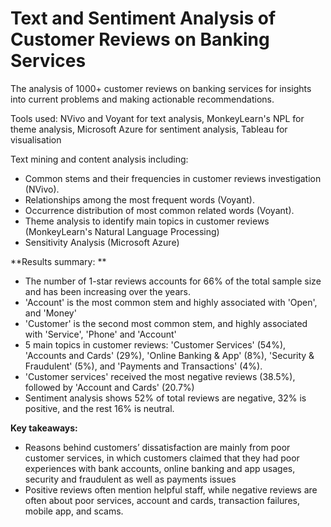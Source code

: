 # Text and Sentiment Analysis of Customer Reviews on Banking Services 
The analysis of 1000+ customer reviews on banking services for insights into current problems and making actionable recommendations.

Tools used: NVivo and Voyant for text analysis, MonkeyLearn's NPL for theme analysis, Microsoft Azure for sentiment analysis, Tableau for visualisation

Text mining and content analysis including:
- Common stems and their frequencies in customer reviews investigation (NVivo).
- Relationships among the most frequent words (Voyant).
- Occurrence distribution of most common related words (Voyant).
- Theme analysis to identify main topics in customer reviews (MonkeyLearn's Natural Language Processing)
- Sensitivity Analysis (Microsoft Azure)

**Results summary: **
- The number of 1-star reviews accounts for 66% of the total sample size and has been increasing over the years.
- 'Account' is the most common stem and highly associated with 'Open', and 'Money'
- 'Customer' is the second most common stem, and highly associated with 'Service', 'Phone' and 'Account'
- 5 main topics in customer reviews: 'Customer Services' (54%), 'Accounts and Cards' (29%), 'Online Banking & App' (8%), 'Security & Fraudulent' (5%), and 'Payments and Transactions' (4%).
- 'Customer services' received the most negative reviews (38.5%), followed by 'Account and Cards' (20.7%)
- Sentiment analysis shows 52% of total reviews are negative, 32% is positive, and the rest 16% is neutral.

**Key takeaways:**
- Reasons behind customers’ dissatisfaction are mainly from poor customer services, in which customers claimed that they had poor experiences with bank accounts, online banking and app usages, security and fraudulent as well as payments issues
- Positive reviews often mention helpful staff, while negative reviews are often about poor services, account and cards, transaction failures, mobile app, and scams.
